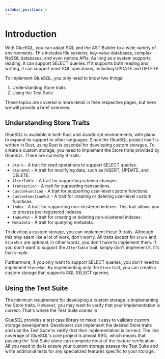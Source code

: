 ```yaml
---
sidebar_position: 1
---
```


# Introduction

With GlueSQL, you can adapt SQL and the AST Builder to a wide variety of environments. This includes file systems, key-value databases, complex NoSQL databases, and even remote APIs. As long as a system supports reading, it can support SELECT queries. If it supports both reading and writing, it can support most SQL operations, including UPDATE and DELETE.

To implement GlueSQL, you only need to know two things:
1. Understanding Store traits
2. Using the Test Suite

These topics are covered in more detail in their respective pages, but here we will provide a brief overview.

## Understanding Store Traits

GlueSQL is available in both Rust and JavaScript environments, with plans to expand its support to other languages. Since the GlueSQL project itself is written in Rust, using Rust is essential for developing custom storages. To create a custom storage, you need to implement the Store traits provided by GlueSQL. There are currently 9 traits:

* `Store` - A trait for read operations to support SELECT queries.
* `StoreMut` - A trait for modifying data, such as INSERT, UPDATE, and DELETE.
* `AlterTable` - A trait for supporting schema changes.
* `Transaction` - A trait for supporting transactions.
* `CustomFunction` - A trait for supporting user-level custom functions.
* `CustomFunctionMut` - A trait for creating or deleting user-level custom functions.
* `Index` - A trait for supporting non-clustered indexes. This trait allows you to process pre-registered indexes.
* `IndexMut` - A trait for creating or deleting non-clustered indexes.
* `Metadata` - A trait for querying metadata.

To develop a custom storage, you can implement these 9 traits. Although this may seem like a lot of work, don't worry. All traits except for `Store` and `StoreMut` are optional. In other words, you don't have to implement them. If you don't want to support the `AlterTable` trait, simply don't implement it. It's that simple.

Furthermore, if you only want to support SELECT queries, you don't need to implement `StoreMut`. By implementing only the `Store` trait, you can create a custom storage that supports SQL SELECT queries.

## Using the Test Suite

The minimum requirement for developing a custom storage is implementing the Store traits. However, you may want to verify that your implementation is correct. That's where the Test Suite comes in.

GlueSQL provides a test case library to make it easy to validate custom storage development. Developers can implement the desired Store traits and use the Test Suite to verify that their implementation is correct. The line coverage of GlueSQL's core project is almost 99%, which means that passing the Test Suite alone can complete most of the feature verification. All you need to do is ensure your custom storage passes the Test Suite and write additional tests for any specialized features specific to your storage.